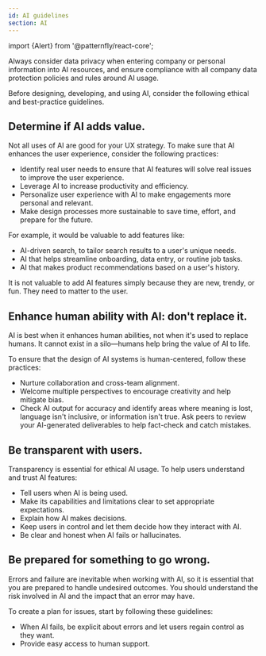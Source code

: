 ```yaml
---
id: AI guidelines
section: AI
--- 
```


import {Alert} from '@patternfly/react-core';

<Alert variant="info" title="Data privacy" ouiaId="AIInfoAlert" >
Always consider data privacy when entering company or personal information into AI resources, and ensure compliance with all company data protection policies and rules around AI usage.   
</Alert>

Before designing, developing, and using AI, consider the following ethical and best-practice guidelines.

## Determine if AI adds value.

Not all uses of AI are good for your UX strategy. To make sure that AI enhances the user experience, consider the following practices:
   
- Identify real user needs to ensure that AI features will solve real issues to improve the user experience. 
- Leverage AI to increase productivity and efficiency.
- Personalize user experience with AI to make engagements more personal and relevant.
- Make design processes more sustainable to save time, effort, and prepare for the future.

For example, it would be valuable to add features like:
- AI-driven search, to tailor search results to a user's unique needs. 
- AI that helps streamline onboarding, data entry, or routine job tasks. 
- AI that makes product recommendations based on a user's history. 

It is not valuable to add AI features simply because they are new, trendy, or fun. They need to matter to the user.

## Enhance human ability with AI: don't replace it.

AI is best when it enhances human abilities, not when it's used to replace humans. It cannot exist in a silo&mdash;humans help bring the value of AI to life.

To ensure that the design of AI systems is human-centered, follow these practices: 

- Nurture collaboration and cross-team alignment.
- Welcome multiple perspectives to encourage creativity and help mitigate bias. 
- Check AI output for accuracy and identify areas where meaning is lost, language isn't inclusive, or information isn't true. Ask peers to review your AI-generated deliverables to help fact-check and catch mistakes.

## Be transparent with users. 

Transparency is essential for ethical AI usage. To help users understand and trust AI features: 

- Tell users when AI is being used.
- Make its capabilities and limitations clear to set appropriate expectations.
- Explain how AI makes decisions.
- Keep users in control and let them decide how they interact with AI.
- Be clear and honest when AI fails or hallucinates.

## Be prepared for something to go wrong. 

Errors and failure are inevitable when working with AI, so it is essential that you are prepared to handle undesired outcomes. You should understand the risk involved in AI and the impact that an error may have. 

To create a plan for issues, start by following these guidelines: 

- When AI fails, be explicit about errors and let users regain control as they want.
- Provide easy access to human support.

